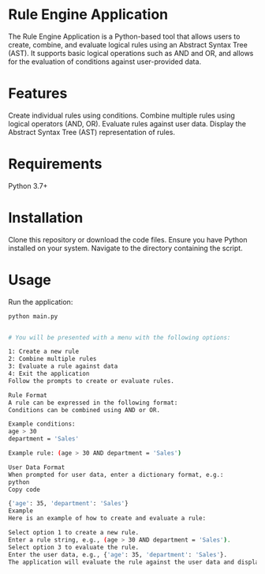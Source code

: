 # Rule Engine Application
The Rule Engine Application is a Python-based tool that allows users to create, combine, and evaluate logical rules using an Abstract Syntax Tree (AST). It supports basic logical operations such as AND and OR, and allows for the evaluation of conditions against user-provided data.

# Features
  Create individual rules using conditions.
  Combine multiple rules using logical operators (AND, OR).
  Evaluate rules against user data.
  Display the Abstract Syntax Tree (AST) representation of rules.

# Requirements
  Python 3.7+

# Installation
  Clone this repository or download the code files.
  Ensure you have Python installed on your system.
  Navigate to the directory containing the script.

# Usage
Run the application:
   ```bash
   python main.py


# You will be presented with a menu with the following options:

1: Create a new rule
2: Combine multiple rules
3: Evaluate a rule against data
4: Exit the application
Follow the prompts to create or evaluate rules.

Rule Format
  A rule can be expressed in the following format:
  Conditions can be combined using AND or OR.

  Example conditions:
  age > 30
  department = 'Sales'

  Example rule: (age > 30 AND department = 'Sales')

  User Data Format
  When prompted for user data, enter a dictionary format, e.g.:
  python
  Copy code

  {'age': 35, 'department': 'Sales'}
  Example
  Here is an example of how to create and evaluate a rule:
  
  Select option 1 to create a new rule.
  Enter a rule string, e.g., (age > 30 AND department = 'Sales').
  Select option 3 to evaluate the rule.
  Enter the user data, e.g., {'age': 35, 'department': 'Sales'}.
  The application will evaluate the rule against the user data and display the result.
